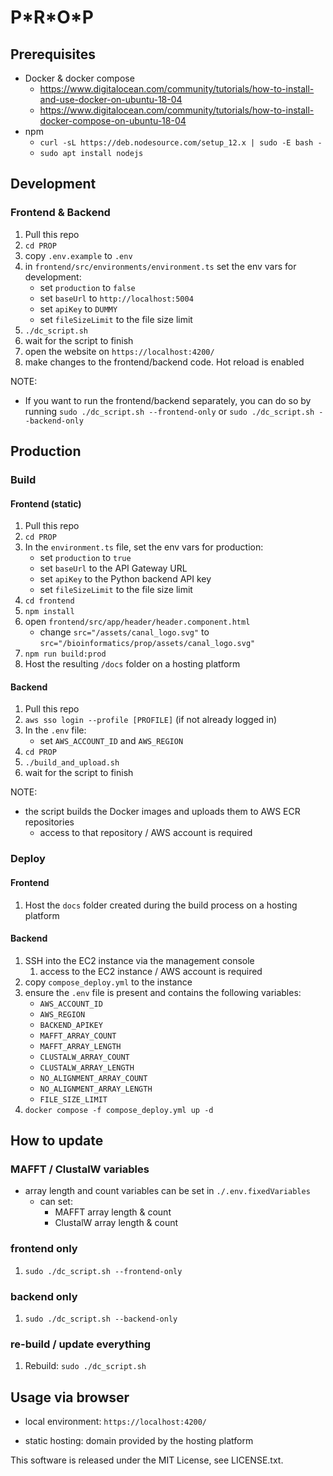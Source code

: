 # P\*R\*O\*P

## Prerequisites

- Docker & docker compose
  - https://www.digitalocean.com/community/tutorials/how-to-install-and-use-docker-on-ubuntu-18-04
  - https://www.digitalocean.com/community/tutorials/how-to-install-docker-compose-on-ubuntu-18-04
- npm
  - `curl -sL https://deb.nodesource.com/setup_12.x | sudo -E bash -`
  - `sudo apt install nodejs`

## Development 
### Frontend & Backend

1. Pull this repo
2. `cd PROP`
3. copy `.env.example` to `.env`
4. in `frontend/src/environments/environment.ts` set the env vars for development: 
   - set `production` to `false`
   - set `baseUrl` to `http://localhost:5004`
   - set `apiKey` to `DUMMY`
   - set `fileSizeLimit` to the file size limit
5. `./dc_script.sh`
6. wait for the script to finish
7. open the website on `https://localhost:4200/`
8. make changes to the frontend/backend code. Hot reload is enabled

NOTE:
- If you want to run the frontend/backend separately, you can do so by running `sudo ./dc_script.sh --frontend-only` or `sudo ./dc_script.sh --backend-only`

## Production
### Build
#### Frontend (static)

1. Pull this repo
2. `cd PROP`
3. In the `environment.ts` file, set the env vars for production: 
   - set `production` to `true`
   - set `baseUrl` to the API Gateway URL
   - set `apiKey` to the Python backend API key
   - set `fileSizeLimit` to the file size limit
4. `cd frontend`
5. `npm install`
6. open `frontend/src/app/header/header.component.html`
   - change `src="/assets/canal_logo.svg"` to `src="/bioinformatics/prop/assets/canal_logo.svg"`
7. `npm run build:prod`
8. Host the resulting `/docs` folder on a hosting platform

#### Backend

1. Pull this repo
2. `aws sso login --profile [PROFILE]` (if not already logged in)
3. In the `.env` file: 
   - set `AWS_ACCOUNT_ID` and `AWS_REGION`
4. `cd PROP`
5. `./build_and_upload.sh`
6. wait for the script to finish

NOTE:
- the script builds the Docker images and uploads them to AWS ECR repositories
  - access to that repository / AWS account is required


### Deploy
#### Frontend

1. Host the `docs` folder created during the build process on a hosting platform

#### Backend

1. SSH into the EC2 instance via the management console
   1. access to the EC2 instance / AWS account is required
2. copy `compose_deploy.yml` to the instance
3. ensure the `.env` file is present and contains the following variables:
   - `AWS_ACCOUNT_ID`
   - `AWS_REGION`
   - `BACKEND_APIKEY`
   - `MAFFT_ARRAY_COUNT`
   - `MAFFT_ARRAY_LENGTH`
   - `CLUSTALW_ARRAY_COUNT`
   - `CLUSTALW_ARRAY_LENGTH`
   - `NO_ALIGNMENT_ARRAY_COUNT`
   - `NO_ALIGNMENT_ARRAY_LENGTH`
   - `FILE_SIZE_LIMIT`
4. `docker compose -f compose_deploy.yml up -d`

## How to update 
### MAFFT / ClustalW variables
- array length and count variables can be set in `./.env.fixedVariables`
  - can set:
    - MAFFT array length & count
    - ClustalW array length & count
### frontend only
1. `sudo ./dc_script.sh --frontend-only`

### backend only
1. `sudo ./dc_script.sh --backend-only`

### re-build / update everything 
1. Rebuild: `sudo ./dc_script.sh`

## Usage via browser

- local environment: `https://localhost:4200/`

- static hosting: domain provided by the hosting platform


This software is released under the MIT License, see LICENSE.txt.
